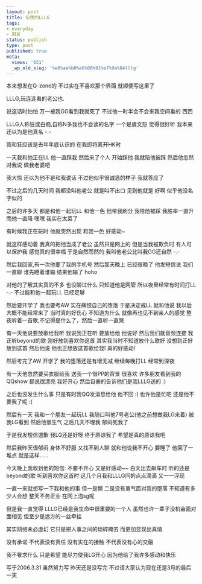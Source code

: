 ```yaml
---
layout: post
title: 记我的LLLG
tags:
- everyday
- 朋友
status: publish
type: post
published: true
meta:
  views: '631'
  _wp_old_slug: '%e8%ae%b0%e6%88%91%e7%9a%84lllg'
---
```

本来想发在Q-zone的 不过实在不喜欢那个界面 就顺便写这里了

LLLG,玩连连看的老公也.

说这话时怕怕 万一被我GG看到我就死了 不过他一时半会不会来我空间看的 西西

LLLG人称狂或白痴,自称N多我也不会读的名字 一个是虞文恕 觉得很好听 我本来还以为是他真名 -.-

我和狂应该是去年年底认识的 在我即将离开HK时

一天我和他正在LL 他一直踩我 然后来了个人 开始踩他 我就陪他被踩 然后他忽然对我说 做我老婆吧

我大惊 还以为他不是和我说话 不过他似乎很诚恳的样子 我就答应了

不过之后的几天时间 我都没叫他老公 就是叫不出口 见到他就是 好啊 似乎他没名字似的

之后的许多天 都是和他一起玩LL 和他一色 他带我刷分 我陪他被踩 我胜率一直升 而他一直降 嘿嘿 我实在太菜了

有时候我正在玩时 他就突然出现 和我一色 好感动~

就这样感动着 我真的把他当成了老公 虽然只是网上的 但是当我被欺负时 有人可以保护我 感觉真的很幸福 于是自然而然的 我叫他老公比叫我GG还自然 -.-

然后我回家,有一次他要了我的手机号 然后那天晚上 已经很晚了 他发短信说 我们一直聊 谁先睡着谁输 结果他输了 hoho

对他的了解其实真的不多 也没聊过什么 只知道他是网管 所以夜里经常有时间打LL -.- 不过能和他一起玩LL 已经足够

然后要开学了 我也要考AW 实在痛恨自己的堕落 于是决定戒LL 就和他说 我以后大概不能经常来了 当时真的好伤心 不知道为什么 就像再也见不到亲人的感觉 整夜听着一首歌,不记得是什么了，然后一直听一直哭

有一天他说要放歌给我听 我说我正在听 要放给他 他说好 然后我们就音频连接 我正听beyond的歌 刚好放到喜欢你这首 其实我当时不知道放什么歌好 没想到正好放到这首 然后他说 他也正想放这首歌给我! 真的好感动!

然后考完了AW 开学了 我的堕落还是有增无减 继续每晚打LL 经常到深夜

有一天他忽然要买衣服给我 送我一个很PP的背景 很喜欢 许多朋友看到我的QQshow 都说很漂亮 我好开心 然后自豪的告诉他们是我LLLG送的 :)

之后也没发生什么事 只是有时我QQ发消息给他 他不回 :( 也许他是忙吧 还是他不要我了呢 :(

然后有一天 我和一个朋友一起玩LL 我随口叫他7号老公(他之前想做我LG来着) 被我LG看到 然后他很生气 之后几天不理我 郁闷死我了

于是我发短信道歉 我LG还是好呀 终于原谅我了 希望是真的原谅我吧

然后我昨天很郁闷 身体不舒服 又找不到人聊 就和他说我不开心 要睡了 他回了一堆点 就是这样......

今天晚上我收到他的短信: 不要不开心 又是好感动~~ 白天出去飙车时 听的还是beyond的歌 听到喜欢你这首时 这几个月我和LLLG间的点点滴滴 又一一浮现

一直一来就想写一下我和他的事 但一是懒 二是没有勇气面对我的堕落 不知道有多少人会想 整天不务正业 在网上泡sg呢

但是我一直觉得 LLLG已经是我生命中很重要的一个人 虽然也许一辈子没机会面对面相见 但至少是远方的一丝牵挂

其实网络未必虚幻 它只是把人事之间的琐碎掩去 而更加显现出真情

没有承诺 不代表没有责任 没有实在的接触 不代表没有心的交融

我不奢求什么 只是希望 能尽力使我LG开心 因为他给了我许多感动和快乐

写于2006.3.31 虽然努力写 昨天还是没写完 不过请大家认为现在还是3月的最后一天
